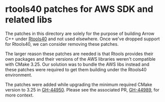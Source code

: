 <!---
  Licensed to the Apache Software Foundation (ASF) under one
  or more contributor license agreements.  See the NOTICE file
  distributed with this work for additional information
  regarding copyright ownership.  The ASF licenses this file
  to you under the Apache License, Version 2.0 (the
  "License"); you may not use this file except in compliance
  with the License.  You may obtain a copy of the License at

    http://www.apache.org/licenses/LICENSE-2.0

  Unless required by applicable law or agreed to in writing,
  software distributed under the License is distributed on an
  "AS IS" BASIS, WITHOUT WARRANTIES OR CONDITIONS OF ANY
  KIND, either express or implied.  See the License for the
  specific language governing permissions and limitations
  under the License.
-->

# rtools40 patches for AWS SDK and related libs

The patches in this directory are solely for the purpose of building Arrow C++
under [Rtools40](https://cran.r-project.org/bin/windows/Rtools/rtools40.html)
and not used elsewhere. Once we've dropped support for Rtools40, we can consider
removing these patches.

The larger reason these patches are needed is that Rtools provides their own
packages and their versions of the AWS libraries weren't compatible with CMake
3.25. Our solution was to bundle the AWS libs instead and these patches were
required to get them building under the Rtools40 environment.

The patches were added while upgrading the minimum required CMake version to
3.25 in [GH-44950](https://github.com/apache/arrow/issues/44950). Please see the
associated PR, [GH-44989](https://github.com/apache/arrow/pull/44989), for more
context.
